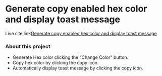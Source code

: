 # Generate copy enabled hex color and display toast message

Live site link[Generate copy enabled hex color and display toast message](https://salsadsid.github.io/generate-copy-enabled-hex-color-and-display-toast-message/)

### About this project

* Generate Hex color clicking the "Change Color" button.
* Copy hex color by clicking the copy icon.
* Automatically display toast message by clicking the copy icon.